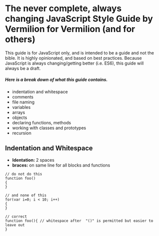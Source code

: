 # The never complete, always changing JavaScript Style Guide by Vermilion for Vermilion (and for others)

This guide is for JavaScript only, and is intended to be a guide and not the bible. It is highly opinionated, and based on best practices. Because JavaScript is always changing/getting better (i.e. ES6), this guide will always be a draft. 

##### Here is a break down of what this guide contains.

* indentation and whitespace
* comments
* file naming
* variables
* arrays
* objects
* declaring functions, methods 
* working with classes and prototypes
* recursion

## Indentation and Whitespace
- **Identation:** 2 spaces
- **braces:** on same line for all blocks and functions
 ```
 // do not do this
function foo() 
{
}

// and none of this
for(var i=0; i < 10; i++)
{
}

// correct
function foo(){ // whitespace after  "()" is permitted but easier to leave out
}
```
